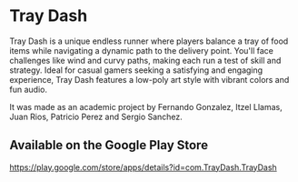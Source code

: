 # Tray Dash

Tray Dash is a unique endless runner where players balance a tray of food items while navigating a dynamic path to the delivery point. You'll face challenges like wind and curvy paths, making each run a test of skill and strategy. Ideal for casual gamers seeking a satisfying and engaging experience, Tray Dash features a low-poly art style with vibrant colors and fun audio.

It was made as an academic project by Fernando Gonzalez, Itzel Llamas, Juan Rios, Patricio Perez and Sergio Sanchez.
 
## Available on the Google Play Store
https://play.google.com/store/apps/details?id=com.TrayDash.TrayDash
